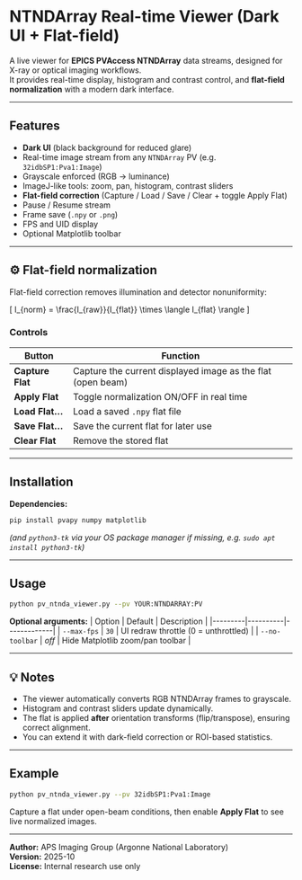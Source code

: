 # NTNDArray Real-time Viewer (Dark UI + Flat-field)

A live viewer for **EPICS PVAccess NTNDArray** data streams, designed for X-ray or optical imaging workflows.  
It provides real-time display, histogram and contrast control, and **flat-field normalization** with a modern dark interface.

---

## Features
- **Dark UI** (black background for reduced glare)
- Real-time image stream from any `NTNDArray` PV (e.g. `32idbSP1:Pva1:Image`)
- Grayscale enforced (RGB → luminance)
- ImageJ-like tools: zoom, pan, histogram, contrast sliders
- **Flat-field correction** (Capture / Load / Save / Clear + toggle Apply Flat)
- Pause / Resume stream
- Frame save (`.npy` or `.png`)
- FPS and UID display
- Optional Matplotlib toolbar

---

## ⚙️ Flat-field normalization

Flat-field correction removes illumination and detector nonuniformity:

\[
I_{norm} = \frac{I_{raw}}{I_{flat}} \times \langle I_{flat} \rangle
\]

### Controls
| Button | Function |
|---------|-----------|
| **Capture Flat** | Capture the current displayed image as the flat (open beam) |
| **Apply Flat** | Toggle normalization ON/OFF in real time |
| **Load Flat…** | Load a saved `.npy` flat file |
| **Save Flat…** | Save the current flat for later use |
| **Clear Flat** | Remove the stored flat |

---

## Installation

**Dependencies:**
```bash
pip install pvapy numpy matplotlib
```
*(and `python3-tk` via your OS package manager if missing, e.g. `sudo apt install python3-tk`)*

---

## Usage

```bash
python pv_ntnda_viewer.py --pv YOUR:NTNDARRAY:PV
```

**Optional arguments:**
| Option | Default | Description |
|---------|----------|-------------|
| `--max-fps` | `30` | UI redraw throttle (0 = unthrottled) |
| `--no-toolbar` | _off_ | Hide Matplotlib zoom/pan toolbar |

---

## 💡 Notes
- The viewer automatically converts RGB NTNDArray frames to grayscale.
- Histogram and contrast sliders update dynamically.
- The flat is applied **after** orientation transforms (flip/transpose), ensuring correct alignment.
- You can extend it with dark-field correction or ROI-based statistics.

---

## Example
```bash
python pv_ntnda_viewer.py --pv 32idbSP1:Pva1:Image
```
Capture a flat under open-beam conditions, then enable **Apply Flat** to see live normalized images.

---

**Author:** APS Imaging Group (Argonne National Laboratory)  
**Version:** 2025-10  
**License:** Internal research use only
